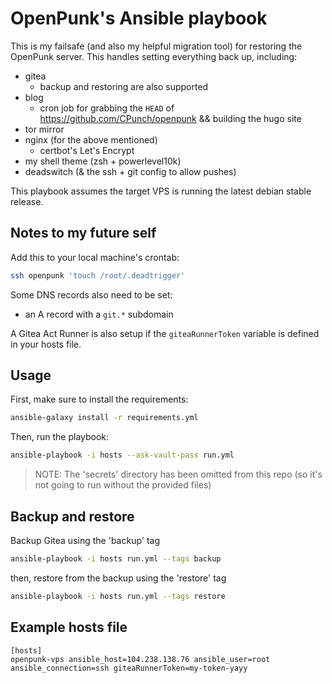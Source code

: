 # OpenPunk's Ansible playbook

This is my failsafe (and also my helpful migration tool) for restoring the OpenPunk server. This handles setting everything back up, including:

- gitea
    - backup and restoring are also supported
- blog
    - cron job for grabbing the `HEAD` of https://github.com/CPunch/openpunk && building the hugo site
- tor mirror
- nginx (for the above mentioned)
    - certbot's Let's Encrypt
- my shell theme (zsh + powerlevel10k)
- deadswitch (& the ssh + git config to allow pushes)

This playbook assumes the target VPS is running the latest debian stable release.

## Notes to my future self
Add this to your local machine's crontab:

```sh
ssh openpunk 'touch /root/.deadtrigger'
```

Some DNS records also need to be set:
- an A record with a `git.*` subdomain

A Gitea Act Runner is also setup if the `giteaRunnerToken` variable is defined in your hosts file.

## Usage
First, make sure to install the requirements:
```sh
ansible-galaxy install -r requirements.yml
```

Then, run the playbook:

```sh
ansible-playbook -i hosts --ask-vault-pass run.yml
```
> NOTE: The 'secrets' directory has been omitted from this repo (so it's not going to run without the provided files)

## Backup and restore

Backup Gitea using the 'backup' tag
```sh
ansible-playbook -i hosts run.yml --tags backup
```

then, restore from the backup using the 'restore' tag
```sh
ansible-playbook -i hosts run.yml --tags restore
```

## Example hosts file
```
[hosts]
openpunk-vps ansible_host=104.238.138.76 ansible_user=root ansible_connection=ssh giteaRunnerToken=my-token-yayy
```